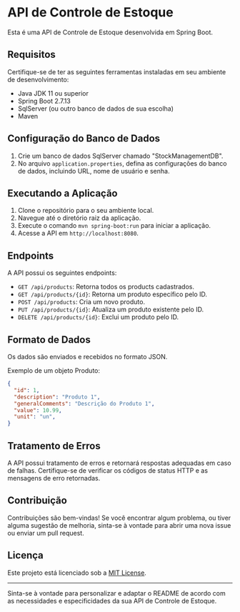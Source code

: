  

# API de Controle de Estoque

Esta é uma API de Controle de Estoque desenvolvida em Spring Boot.

## Requisitos

Certifique-se de ter as seguintes ferramentas instaladas em seu ambiente de desenvolvimento:

- Java JDK 11 ou superior
- Spring Boot 2.7.13
- SqlServer (ou outro banco de dados de sua escolha)
- Maven

## Configuração do Banco de Dados

1. Crie um banco de dados SqlServer chamado "StockManagementDB".
2. No arquivo `application.properties`, defina as configurações do banco de dados, incluindo URL, nome de usuário e senha.

## Executando a Aplicação

1. Clone o repositório para o seu ambiente local.
2. Navegue até o diretório raiz da aplicação.
3. Execute o comando `mvn spring-boot:run` para iniciar a aplicação.
4. Acesse a API em `http://localhost:8080`.

## Endpoints

A API possui os seguintes endpoints:

- `GET /api/products`: Retorna todos os products cadastrados.
- `GET /api/products/{id}`: Retorna um produto específico pelo ID.
- `POST /api/products`: Cria um novo produto.
- `PUT /api/products/{id}`: Atualiza um produto existente pelo ID.
- `DELETE /api/products/{id}`: Exclui um produto pelo ID.

## Formato de Dados

Os dados são enviados e recebidos no formato JSON.

Exemplo de um objeto Produto:

```json
{
  "id": 1,
  "description": "Produto 1",
  "generalComments": "Descrição do Produto 1",
  "value": 10.99,
  "unit": "un", 
}
```

## Tratamento de Erros

A API possui tratamento de erros e retornará respostas adequadas em caso de falhas. Certifique-se de verificar os códigos de status HTTP e as mensagens de erro retornadas.

## Contribuição

Contribuições são bem-vindas! Se você encontrar algum problema, ou tiver alguma sugestão de melhoria, sinta-se à vontade para abrir uma nova issue ou enviar um pull request.

## Licença

Este projeto está licenciado sob a [MIT License](https://opensource.org/licenses/MIT).

---

Sinta-se à vontade para personalizar e adaptar o README de acordo com as necessidades e especificidades da sua API de Controle de Estoque.